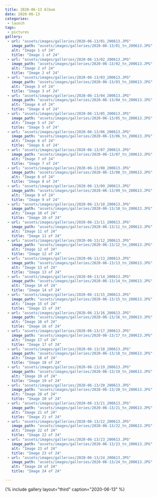 ```yaml
---
title: 2020-06-13 Album
date: 2020-06-13
categories:
 - launch
tags:
 - pictures
gallery:
 - url: "assets/images/galleries/2020-06-13/01_200613.JPG"
   image_path: "assets/images/galleries/2020-06-13/01_tn_200613.JPG"
   alt: "Image 1 of 24"
   title: "Image 1 of 24"
 - url: "assets/images/galleries/2020-06-13/02_200613.JPG"
   image_path: "assets/images/galleries/2020-06-13/02_tn_200613.JPG"
   alt: "Image 2 of 24"
   title: "Image 2 of 24"
 - url: "assets/images/galleries/2020-06-13/03_200613.JPG"
   image_path: "assets/images/galleries/2020-06-13/03_tn_200613.JPG"
   alt: "Image 3 of 24"
   title: "Image 3 of 24"
 - url: "assets/images/galleries/2020-06-13/04_200613.JPG"
   image_path: "assets/images/galleries/2020-06-13/04_tn_200613.JPG"
   alt: "Image 4 of 24"
   title: "Image 4 of 24"
 - url: "assets/images/galleries/2020-06-13/05_200613.JPG"
   image_path: "assets/images/galleries/2020-06-13/05_tn_200613.JPG"
   alt: "Image 5 of 24"
   title: "Image 5 of 24"
 - url: "assets/images/galleries/2020-06-13/06_200613.JPG"
   image_path: "assets/images/galleries/2020-06-13/06_tn_200613.JPG"
   alt: "Image 6 of 24"
   title: "Image 6 of 24"
 - url: "assets/images/galleries/2020-06-13/07_200613.JPG"
   image_path: "assets/images/galleries/2020-06-13/07_tn_200613.JPG"
   alt: "Image 7 of 24"
   title: "Image 7 of 24"
 - url: "assets/images/galleries/2020-06-13/08_200613.JPG"
   image_path: "assets/images/galleries/2020-06-13/08_tn_200613.JPG"
   alt: "Image 8 of 24"
   title: "Image 8 of 24"
 - url: "assets/images/galleries/2020-06-13/09_200613.JPG"
   image_path: "assets/images/galleries/2020-06-13/09_tn_200613.JPG"
   alt: "Image 9 of 24"
   title: "Image 9 of 24"
 - url: "assets/images/galleries/2020-06-13/10_200613.JPG"
   image_path: "assets/images/galleries/2020-06-13/10_tn_200613.JPG"
   alt: "Image 10 of 24"
   title: "Image 10 of 24"
 - url: "assets/images/galleries/2020-06-13/11_200613.JPG"
   image_path: "assets/images/galleries/2020-06-13/11_tn_200613.JPG"
   alt: "Image 11 of 24"
   title: "Image 11 of 24"
 - url: "assets/images/galleries/2020-06-13/12_200613.JPG"
   image_path: "assets/images/galleries/2020-06-13/12_tn_200613.JPG"
   alt: "Image 12 of 24"
   title: "Image 12 of 24"
 - url: "assets/images/galleries/2020-06-13/13_200613.JPG"
   image_path: "assets/images/galleries/2020-06-13/13_tn_200613.JPG"
   alt: "Image 13 of 24"
   title: "Image 13 of 24"
 - url: "assets/images/galleries/2020-06-13/14_200613.JPG"
   image_path: "assets/images/galleries/2020-06-13/14_tn_200613.JPG"
   alt: "Image 14 of 24"
   title: "Image 14 of 24"
 - url: "assets/images/galleries/2020-06-13/15_200613.JPG"
   image_path: "assets/images/galleries/2020-06-13/15_tn_200613.JPG"
   alt: "Image 15 of 24"
   title: "Image 15 of 24"
 - url: "assets/images/galleries/2020-06-13/16_200613.JPG"
   image_path: "assets/images/galleries/2020-06-13/16_tn_200613.JPG"
   alt: "Image 16 of 24"
   title: "Image 16 of 24"
 - url: "assets/images/galleries/2020-06-13/17_200613.JPG"
   image_path: "assets/images/galleries/2020-06-13/17_tn_200613.JPG"
   alt: "Image 17 of 24"
   title: "Image 17 of 24"
 - url: "assets/images/galleries/2020-06-13/18_200613.JPG"
   image_path: "assets/images/galleries/2020-06-13/18_tn_200613.JPG"
   alt: "Image 18 of 24"
   title: "Image 18 of 24"
 - url: "assets/images/galleries/2020-06-13/19_200613.JPG"
   image_path: "assets/images/galleries/2020-06-13/19_tn_200613.JPG"
   alt: "Image 19 of 24"
   title: "Image 19 of 24"
 - url: "assets/images/galleries/2020-06-13/20_200613.JPG"
   image_path: "assets/images/galleries/2020-06-13/20_tn_200613.JPG"
   alt: "Image 20 of 24"
   title: "Image 20 of 24"
 - url: "assets/images/galleries/2020-06-13/21_200613.JPG"
   image_path: "assets/images/galleries/2020-06-13/21_tn_200613.JPG"
   alt: "Image 21 of 24"
   title: "Image 21 of 24"
 - url: "assets/images/galleries/2020-06-13/22_200613.JPG"
   image_path: "assets/images/galleries/2020-06-13/22_tn_200613.JPG"
   alt: "Image 22 of 24"
   title: "Image 22 of 24"
 - url: "assets/images/galleries/2020-06-13/23_200613.JPG"
   image_path: "assets/images/galleries/2020-06-13/23_tn_200613.JPG"
   alt: "Image 23 of 24"
   title: "Image 23 of 24"
 - url: "assets/images/galleries/2020-06-13/24_200613.JPG"
   image_path: "assets/images/galleries/2020-06-13/24_tn_200613.JPG"
   alt: "Image 24 of 24"
   title: "Image 24 of 24"

---
```


{% include gallery layout="third" caption="2020-06-13" %}
